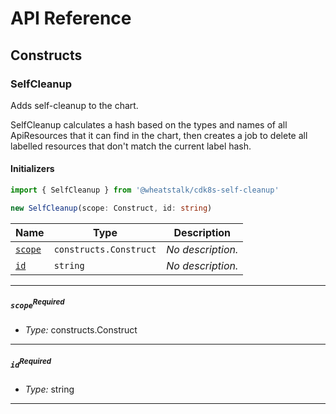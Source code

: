 # API Reference <a name="API Reference" id="api-reference"></a>

## Constructs <a name="Constructs" id="Constructs"></a>

### SelfCleanup <a name="SelfCleanup" id="@wheatstalk/cdk8s-self-cleanup.SelfCleanup"></a>

Adds self-cleanup to the chart.

SelfCleanup calculates a hash based on the types and names of all ApiResources that it can find in the chart, then creates a job to delete all labelled resources that don't match the current label hash.

#### Initializers <a name="Initializers" id="@wheatstalk/cdk8s-self-cleanup.SelfCleanup.Initializer"></a>

```typescript
import { SelfCleanup } from '@wheatstalk/cdk8s-self-cleanup'

new SelfCleanup(scope: Construct, id: string)
```

| **Name** | **Type** | **Description** |
| --- | --- | --- |
| <code><a href="#@wheatstalk/cdk8s-self-cleanup.SelfCleanup.Initializer.parameter.scope">scope</a></code> | <code>constructs.Construct</code> | *No description.* |
| <code><a href="#@wheatstalk/cdk8s-self-cleanup.SelfCleanup.Initializer.parameter.id">id</a></code> | <code>string</code> | *No description.* |

---

##### `scope`<sup>Required</sup> <a name="scope" id="@wheatstalk/cdk8s-self-cleanup.SelfCleanup.Initializer.parameter.scope"></a>

- *Type:* constructs.Construct

---

##### `id`<sup>Required</sup> <a name="id" id="@wheatstalk/cdk8s-self-cleanup.SelfCleanup.Initializer.parameter.id"></a>

- *Type:* string

---








